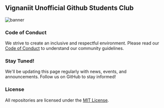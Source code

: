 ## Vignaniit Unofficial Github Students Club

![banner](https://vignaniit.github.io/banner.png)

### Code of Conduct
We strive to create an inclusive and respectful environment. Please read our [Code of Conduct](https://github.com/vignaniit/.github/blob/main/code_of_conduct.md) to understand our community guidelines.

### Stay Tuned!
We'll be updating this page regularly with news, events, and announcements. Follow us on GitHub to stay informed!

### License
All repositories are licensed under the [MIT License](https://github.com/vignaniit/.github/blob/main/license.md).
